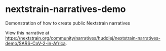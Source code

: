 # nextstrain-narratives-demo
Demonstration of how to create public Nextstrain narratives

View this narrative at https://nextstrain.org/community/narratives/huddlej/nextstrain-narratives-demo/SARS-CoV-2-in-Africa.
